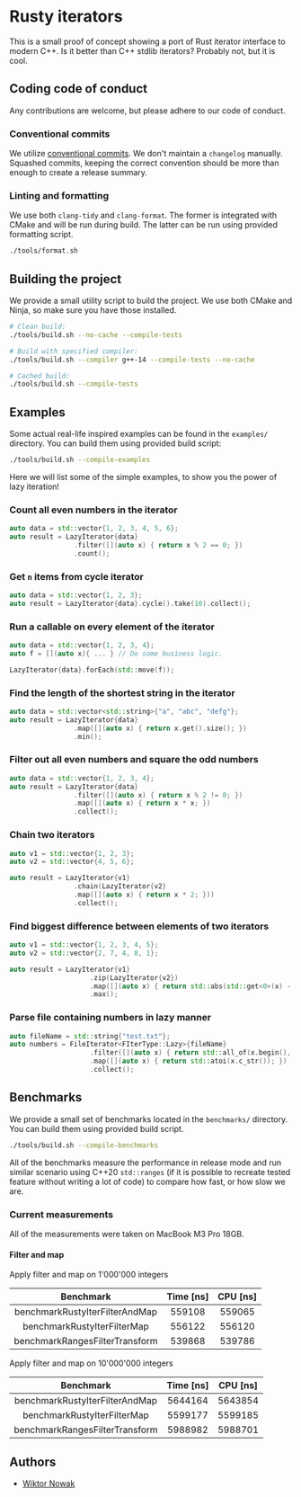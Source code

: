 # Rusty iterators

This is a small proof of concept showing a port of Rust iterator interface to modern C++. Is it better than C++ stdlib iterators? Probably not, but it is cool.

## Coding code of conduct

Any contributions are welcome, but please adhere to our code of conduct.

### Conventional commits

We utilize [conventional commits](https://gist.github.com/qoomon/5dfcdf8eec66a051ecd85625518cfd13). We don't maintain a `changelog` manually. Squashed commits, keeping the correct convention should be more than enough to create a release summary.

### Linting and formatting

We use both `clang-tidy` and `clang-format`. The former is integrated with CMake and will be run during build. The latter can be run using provided formatting script.

```bash
./tools/format.sh
```

## Building the project

We provide a small utility script to build the project. We use both CMake and Ninja, so make sure you have those installed.

```bash
# Clean build:
./tools/build.sh --no-cache --compile-tests

# Build with specified compiler:
./tools/build.sh --compiler g++-14 --compile-tests --no-cache

# Cached build:
./tools/build.sh --compile-tests
```

## Examples

Some actual real-life inspired examples can be found in the `examples/` directory. You can build them using provided build script:

```bash
./tools/build.sh --compile-examples
```

Here we will list some of the simple examples, to show you the power of lazy iteration!

### Count all even numbers in the iterator

```c++
auto data = std::vector{1, 2, 3, 4, 5, 6};
auto result = LazyIterator{data}
                .filter([](auto x) { return x % 2 == 0; })
                .count();
```

### Get `n` items from cycle iterator

```c++
auto data = std::vector{1, 2, 3};
auto result = LazyIterator{data}.cycle().take(10).collect();
```

### Run a callable on every element of the iterator

```c++
auto data = std::vector{1, 2, 3, 4};
auto f = [](auto x){ ... } // Do some business logic.

LazyIterator{data}.forEach(std::move(f));
```

### Find the length of the shortest string in the iterator

```c++
auto data = std::vector<std::string>{"a", "abc", "defg"};
auto result = LazyIterator{data}
                .map([](auto x) { return x.get().size(); })
                .min();
```

### Filter out all even numbers and square the odd numbers

```c++
auto data = std::vector{1, 2, 3, 4};
auto result = LazyIterator{data}
                .filter([](auto x) { return x % 2 != 0; })
                .map([](auto x) { return x * x; })
                .collect();
```

### Chain two iterators

```c++
auto v1 = std::vector{1, 2, 3};
auto v2 = std::vector{4, 5, 6};

auto result = LazyIterator{v1}
                .chain(LazyIterator{v2}
                .map([](auto x) { return x * 2; }))
                .collect();
```

### Find biggest difference between elements of two iterators

```c++
auto v1 = std::vector{1, 2, 3, 4, 5};
auto v2 = std::vector{2, 7, 4, 8, 1};

auto result = LazyIterator{v1}
                    .zip(LazyIterator{v2})
                    .map([](auto x) { return std::abs(std::get<0>(x) - std::get<1>(x)); })
                    .max();
```

### Parse file containing numbers in lazy manner

```c++
auto fileName = std::string{"test.txt"};
auto numbers = FileIterator<FIterType::Lazy>{fileName}
                    .filter([](auto x) { return std::all_of(x.begin(), x.end(), std::isdigit); })
                    .map([](auto x) { return std::atoi(x.c_str()); })
                    .collect();
```

## Benchmarks

We provide a small set of benchmarks located in the `benchmarks/` directory. You can build them using provided build script.

```bash
./tools/build.sh --compile-benchmarks
```

All of the benchmarks measure the performance in release mode and run similar scenario using C++20 `std::ranges` (if it is possible to recreate tested feature without writing a lot of code) to compare how fast, or how slow we are.

### Current measurements

All of the measurements were taken on MacBook M3 Pro 18GB.

#### Filter and map

Apply filter and map on 1'000'000 integers

|          **Benchmark**         | **Time [ns]** | **CPU [ns]** |
|:------------------------------:|:-------------:|:------------:|
| benchmarkRustyIterFilterAndMap |     559108    |    559065    |
|   benchmarkRustyIterFilterMap  |     556122    |    556120    |
| benchmarkRangesFilterTransform |     539868    |    539786    |

Apply filter and map on 10'000'000 integers

|          **Benchmark**         | **Time [ns]** | **CPU [ns]** |
|:------------------------------:|:-------------:|:------------:|
| benchmarkRustyIterFilterAndMap |    5644164    |    5643854   |
|   benchmarkRustyIterFilterMap  |    5599177    |    5599185   |
| benchmarkRangesFilterTransform |    5988982    |    5988701   |

## Authors

- [Wiktor Nowak](@uncommon-nickname)
